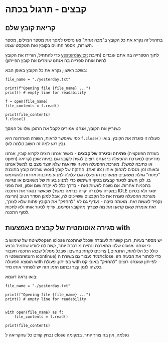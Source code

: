 # קבצים - תרגול בכתה

## קריאת קובץ שלם 
בתרגיל זה נקרא את כל הקובץ ב"מכה אחת" ואז נדפיס למסך את מספר המילים, מספר השורות, מספר התווים בקובץ ואת הטקסט עצמו. 

כדי להתחיל, הורידו את הקובץ 
[yesterday.txt](https://github.com/weiss-gal/data_science_project/blob/main/2023_2024/10th_grade/lessons/04_more_files/yesterday.txt)
לתוך הספרייה בה אתם עובדים (חייבת להיות אותה ספרייה בה אנחנו שומרים את קובץ הפייתון)

בשלב ראשון, נקרא את כל הקובץ באופן הבא:

```
file_name = "./yesterday.txt"

print(f"Opening file {file_name} ...")
print() # empty line for readability 

f = open(file_name)
file_contents = f.read()

print(file_contents)
f.close()
```

כשנריץ את הקובץ, אנחנו אמורים לקבל את התוכן שלו על המסך

כפי שאפשר לראות, השורה האחרונה היא
`f.close()`
פעולה זו סוגרת את הקובץ. בואו נבין רגע למה זה חשוב (ולמה לא). 

**פתיחה וסגירה של קבצים** - כאשר אנחנו רוצים לקרוא קובץ, אנחנו (בעזרת הפונקציה open) מודיעים למערכת ההפעלה כי אנחנו רוצים לגשת לקובץ וגם באיזה אופן (קריאה או כתיבה למשל). מערכת ההפעלה היא זו שדואגת שלא יווצר מצב בו למשל אנחנו עורכים קובץ בתוכנת word ובאותו זמן מנסים למחוק אותו (נסו זאת). החזקה של קובץ "פתוח" גוזלת משאבים ממערכת ההפעלה וגם עלולה למנוע מתכנות אחרות להשתמש בו. לכן חשוב לסגור קבצים בסוף השימוש כדי למנוע בעיות של משאבים או פגיעה בתכניות אחרות. אם נשכח לעשות זאת - בדרך כלל לא יקרה שום אסון, זאת מפני שכאשר נסגור את התכנה (במקרה שלנו זה יקרה כנראה כאשר IDLE יסגר ולא בסיום הריצה) מערכת ההפעלה סוגרת את כל הקבצים ששייכים לה, אבל למען הסדר הטוב נקפיד לעשות זאת. מאותה סיבה - נעדיף גם לא "להחזיק" את הקובץ פתוח שלא לצורך, זאת אומרת שאם קראנו את מה שצריך מהקובץ וסיימנו, עדיף לסגור אותו ולא לחכות לסוף התכנה. 

## סגירה אוטומטית של קבצים באמצעות with
לשיטה של שימוש בopen וclose יש מספר בעיות, רובן קשורות לעובדה שככל שהתכנה שלנו מתארכת ונהיית מורכבת יותר, קשה לנו לוודא שתמיד נבצע close. כי אנחנו צריכים לקחת בחשבון שבכל מסלול שבוא התכנה תעבור (כולל כל הלולאות, התנאים, משפטי הreturn וcontinue) תמיד נעבור גם בשורת הclose. כדי לפתור את הבעיה הזו הומצא הפעולה with בפייתון. פעולת with לפייתון שאנחנו רוצים "להחזיק" באובייקט כלשהו לזמן קצר ובתום הזמן הזה יש לשחרר אותו מיד. 

בואו נראה דוגמא: 
```
file_name = "./yesterday.txt"

print(f"Opening file {file_name} ...")
print() # empty line for readability 


with open(file_name) as f:
    file_contents = f.read()

print(file_contents)
```

נבחין קודם כל שהקריאה ל close נעלמה, אין בה צורך יותר. במקומה 

